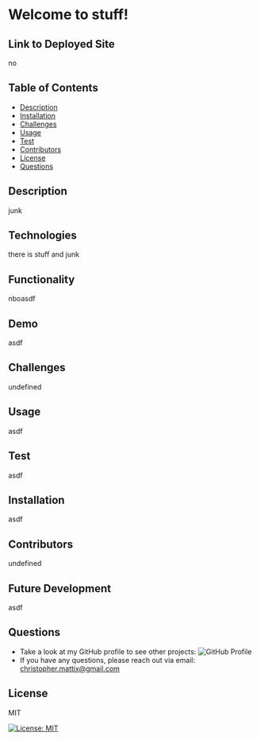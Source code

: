 

# Welcome to stuff! 
 
## Link to Deployed Site
no

## Table of Contents
  * [Description](#description)
  * [Installation](#installation)
  * [Challenges](#challenges)
  * [Usage](#usage)
  * [Test](#test)
  * [Contributors](#contributors)
  * [License](#license)
  * [Questions](#questions)

## Description
 junk
 
## Technologies
there is stuff and junk

## Functionality
nboasdf

## Demo
asdf

## Challenges
undefined

## Usage
asdf

## Test
asdf

## Installation
asdf

## Contributors
undefined

## Future Development
asdf

## Questions
* Take a look at my GitHub profile to see other projects: 
![GitHub Profile](https://github.com/BeardoMattix)
* If you have any questions, please reach out via email: christopher.mattix@gmail.com

## License 
MIT

[![License: MIT](https://img.shields.io/badge/License-MIT-yellow.svg)](https://opensource.org/licenses/MIT)
